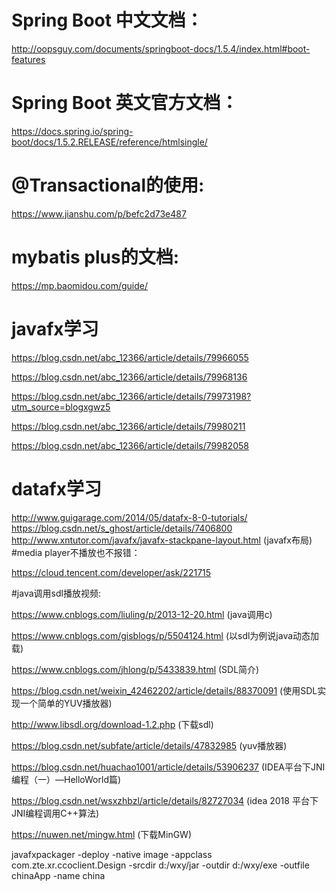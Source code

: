 # Spring Boot 中文文档：
http://oopsguy.com/documents/springboot-docs/1.5.4/index.html#boot-features
# Spring Boot 英文官方文档：
https://docs.spring.io/spring-boot/docs/1.5.2.RELEASE/reference/htmlsingle/
# @Transactional的使用:
 https://www.jianshu.com/p/befc2d73e487
# mybatis plus的文档:
 https://mp.baomidou.com/guide/
# javafx学习 
https://blog.csdn.net/abc_12366/article/details/79966055

https://blog.csdn.net/abc_12366/article/details/79968136

https://blog.csdn.net/abc_12366/article/details/79973198?utm_source=blogxgwz5

https://blog.csdn.net/abc_12366/article/details/79980211

https://blog.csdn.net/abc_12366/article/details/79982058
# datafx学习 
http://www.guigarage.com/2014/05/datafx-8-0-tutorials/
https://blog.csdn.net/s_ghost/article/details/7406800
http://www.xntutor.com/javafx/javafx-stackpane-layout.html (javafx布局)
#media player不播放也不报错：

https://cloud.tencent.com/developer/ask/221715

#java调用sdl播放视频:

https://www.cnblogs.com/liuling/p/2013-12-20.html (java调用c)

https://www.cnblogs.com/gisblogs/p/5504124.html (以sdl为例说java动态加载)

https://www.cnblogs.com/jhlong/p/5433839.html (SDL简介)

https://blog.csdn.net/weixin_42462202/article/details/88370091 (使用SDL实现一个简单的YUV播放器)

http://www.libsdl.org/download-1.2.php (下载sdl)

https://blog.csdn.net/subfate/article/details/47832985 (yuv播放器)

https://blog.csdn.net/huachao1001/article/details/53906237 (IDEA平台下JNI编程（一）—HelloWorld篇)

https://blog.csdn.net/wsxzhbzl/article/details/82727034 (idea 2018 平台下JNI编程调用C++算法)

https://nuwen.net/mingw.html (下载MinGW)

javafxpackager -deploy -native image -appclass com.zte.xr.ccoclient.Design -srcdir d:/wxy/jar -outdir d:/wxy/exe -outfile chinaApp -name china

